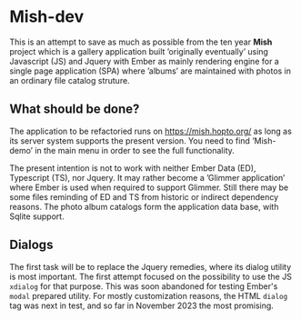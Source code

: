 # Mish-dev

This is an attempt to save as much as possible from the ten year **Mish** project which is a gallery application built ’originally eventually’ using Javascript (JS) and Jquery with Ember as mainly rendering engine for a single page application (SPA) where ’albums’ are maintained with photos in an ordinary file catalog struture.

## What should be done?

The application to be refactoried runs on https://mish.hopto.org/ as long as its server system supports the present version. You need to find ’Mish-demo’ in the main menu in order to see the full functionality.

The present intention is not to work with neither Ember Data (ED), Typescript (TS), nor Jquery. It may rather become a ’Glimmer application’ where Ember is used when required to support Glimmer. Still there may be some files reminding of ED and TS from historic or indirect dependency reasons. The photo album catalogs form the application data base, with Sqlite support.

## Dialogs

The first task will be to replace the Jquery remedies, where its dialog utility is most important. The first attempt focused on the possibility to use the JS `xdialog` for that purpose. This was soon abandoned for testing Ember's `modal` prepared utility. For mostly customization reasons, the HTML `dialog` tag was next in test, and so far in November 2023 the most promising.
